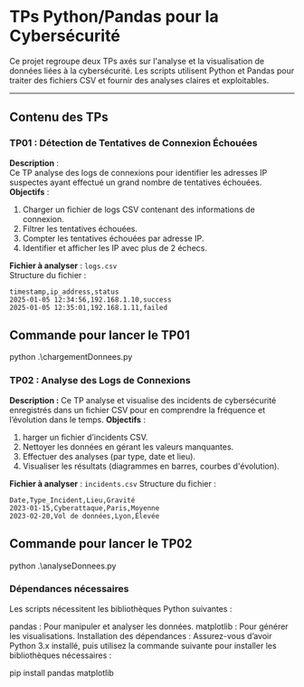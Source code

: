 # TPs Python/Pandas pour la Cybersécurité

Ce projet regroupe deux TPs axés sur l'analyse et la visualisation de données liées à la cybersécurité. Les scripts utilisent Python et Pandas pour traiter des fichiers CSV et fournir des analyses claires et exploitables.

---

## Contenu des TPs

### TP01 : Détection de Tentatives de Connexion Échouées
**Description** :  
Ce TP analyse des logs de connexions pour identifier les adresses IP suspectes ayant effectué un grand nombre de tentatives échouées.  
**Objectifs** :
1. Charger un fichier de logs CSV contenant des informations de connexion.
2. Filtrer les tentatives échouées.
3. Compter les tentatives échouées par adresse IP.
4. Identifier et afficher les IP avec plus de 2 échecs.

**Fichier à analyser** : `logs.csv`  
Structure du fichier :  
```csv
timestamp,ip_address,status
2025-01-05 12:34:56,192.168.1.10,success
2025-01-05 12:35:01,192.168.1.11,failed
```	
## Commande pour lancer le TP01

 python .\chargementDonnees.py


### TP02 : Analyse des Logs de Connexions

**Description :**
Ce TP analyse et visualise des incidents de cybersécurité enregistrés dans un fichier CSV pour en comprendre la fréquence et l’évolution dans le temps.
**Objectifs** :

1. harger un fichier d’incidents CSV.
2. Nettoyer les données en gérant les valeurs manquantes.
3. Effectuer des analyses (par type, date et lieu).
4. Visualiser les résultats (diagrammes en barres, courbes d'évolution).

**Fichier à analyser** : `incidents.csv`
Structure du fichier :
```csv
Date,Type_Incident,Lieu,Gravité
2023-01-15,Cyberattaque,Paris,Moyenne
2023-02-20,Vol de données,Lyon,Élevée
```	

## Commande pour lancer le TP02

python .\analyseDonnees.py

### Dépendances nécessaires ###
Les scripts nécessitent les bibliothèques Python suivantes :

pandas : Pour manipuler et analyser les données.
matplotlib : Pour générer les visualisations.
Installation des dépendances :
Assurez-vous d’avoir Python 3.x installé, puis utilisez la commande suivante pour installer les bibliothèques nécessaires :

pip install pandas matplotlib
